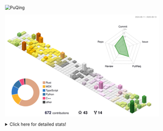 ![PuQing](https://user-images.githubusercontent.com/27223114/171565019-9a56fae6-b08b-421f-99db-7e830da42371.png)

![](./profile-3d-contrib/profile-season-animate.svg)

<details>
<summary>Click here for detailed stats!</summary>

<!--START_SECTION:waka-->
![Lines of code](https://img.shields.io/badge/From%20Hello%20World%20I%27ve%20Written-2.4%20million%20lines%20of%20code-blue)

**🐱 My GitHub Data** 

> 📦 452.9 kB Used in GitHub's Storage 
 > 
> 🏆 363 Contributions in the Year 2025
 > 
> 🚫 Not Opted to Hire
 > 
> 📜 32 Public Repositories 
 > 
> 🔑 34 Private Repositories 
 > 
**I'm an Early 🐤** 

```text
🌞 Morning                879 commits         ██░░░░░░░░░░░░░░░░░░░░░░░   09.59 % 
🌆 Daytime                3949 commits        ███████████░░░░░░░░░░░░░░   43.06 % 
🌃 Evening                2221 commits        ██████░░░░░░░░░░░░░░░░░░░   24.22 % 
🌙 Night                  2121 commits        ██████░░░░░░░░░░░░░░░░░░░   23.13 % 
```


📊 **This Week I Spent My Time On** 

```text
💬 Programming Languages: 
Swift                    7 hrs 7 mins        ███████████████░░░░░░░░░░   60.04 % 
TypeScript               2 hrs 30 mins       █████░░░░░░░░░░░░░░░░░░░░   21.10 % 
XML                      28 mins             █░░░░░░░░░░░░░░░░░░░░░░░░   04.05 % 
Other                    27 mins             █░░░░░░░░░░░░░░░░░░░░░░░░   03.91 % 
Rust                     25 mins             █░░░░░░░░░░░░░░░░░░░░░░░░   03.59 % 

🔥 Editors: 
VS Code                  11 hrs 51 mins      █████████████████████████   100.00 % 

💻 Operating System: 
Mac                      8 hrs 3 mins        █████████████████░░░░░░░░   67.97 % 
WSL                      3 hrs 38 mins       ████████░░░░░░░░░░░░░░░░░   30.73 % 
Linux                    9 mins              ░░░░░░░░░░░░░░░░░░░░░░░░░   01.30 % 
```


<!--END_SECTION:waka-->
</details>

